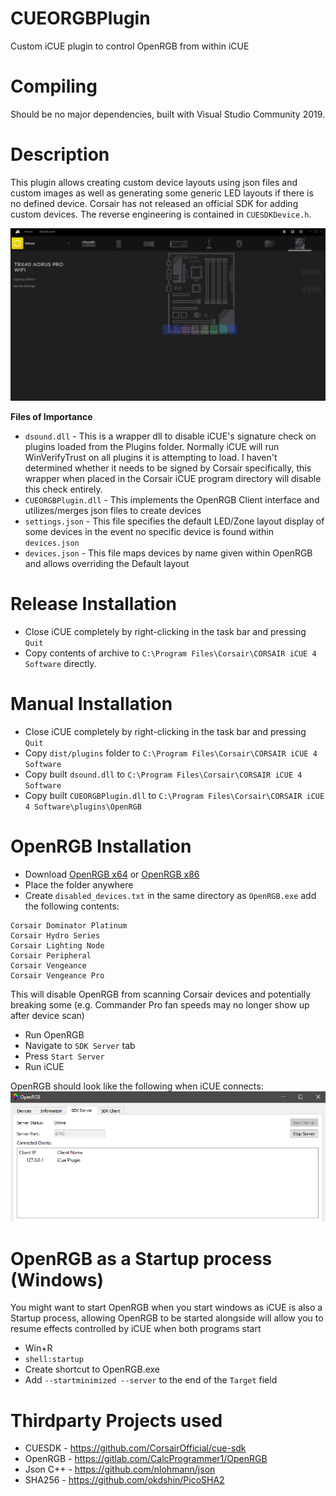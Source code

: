 # CUEORGBPlugin
 Custom iCUE plugin to control OpenRGB from within iCUE
 
# Compiling
Should be no major dependencies, built with Visual Studio Community 2019. 
 
# Description
This plugin allows creating custom device layouts using json files and custom images as well as generating some generic LED layouts if there is no defined device. Corsair has not released an official SDK for adding custom devices. The reverse engineering is contained in `CUESDKDevice.h`. 

![Custom Device](/screenshots/custom_device_v4.PNG)

**Files of Importance**
* `dsound.dll` - This is a wrapper dll to disable iCUE's signature check on plugins loaded from the Plugins folder. Normally iCUE will run WinVerifyTrust on all plugins it is attempting to load. I haven't determined whether it needs to be signed by Corsair specifically, this wrapper when placed in the Corsair iCUE program directory will disable this check entirely.
* `CUEORGBPlugin.dll` - This implements the OpenRGB Client interface and utilizes/merges json files to create devices
* `settings.json` - This file specifies the default LED/Zone layout display of some devices in the event no specific device is found within `devices.json`
* `devices.json` - This file maps devices by name given within OpenRGB and allows overriding the Default layout
 
# Release Installation
* Close iCUE completely by right-clicking in the task bar and pressing `Quit`
* Copy contents of archive to `C:\Program Files\Corsair\CORSAIR iCUE 4 Software` directly.

# Manual Installation
* Close iCUE completely by right-clicking in the task bar and pressing `Quit`
* Copy `dist/plugins` folder to `C:\Program Files\Corsair\CORSAIR iCUE 4 Software`
* Copy built `dsound.dll` to `C:\Program Files\Corsair\CORSAIR iCUE 4 Software`
* Copy built `CUEORGBPlugin.dll` to `C:\Program Files\Corsair\CORSAIR iCUE 4 Software\plugins\OpenRGB`

# OpenRGB Installation
* Download [OpenRGB x64](https://gitlab.com/CalcProgrammer1/OpenRGB/-/jobs/artifacts/master/download?job=build_windows_64) or [OpenRGB x86](https://gitlab.com/CalcProgrammer1/OpenRGB/-/jobs/artifacts/master/download?job=build_windows_32)
* Place the folder anywhere
* Create `disabled_devices.txt` in the same directory as `OpenRGB.exe` add the following contents:
```
Corsair Dominator Platinum
Corsair Hydro Series
Corsair Lighting Node
Corsair Peripheral
Corsair Vengeance
Corsair Vengeance Pro
```
This will disable OpenRGB from scanning Corsair devices and potentially breaking some (e.g. Commander Pro fan speeds may no longer show up after device scan)
* Run OpenRGB
* Navigate to `SDK Server` tab
* Press `Start Server`
* Run iCUE

OpenRGB should look like the following when iCUE connects:
![OpenRGB](/screenshots/open_rgb_server.PNG)

# OpenRGB as a Startup process (Windows)
You might want to start OpenRGB when you start windows as iCUE is also a Startup process, allowing OpenRGB to be started alongside will allow you to resume effects controlled by iCUE when both programs start
* Win+R
* `shell:startup`
* Create shortcut to OpenRGB.exe
* Add `--startminimized --server` to the end of the `Target` field

# Thirdparty Projects used

* CUESDK - https://github.com/CorsairOfficial/cue-sdk
* OpenRGB - https://gitlab.com/CalcProgrammer1/OpenRGB
* Json C++ - https://github.com/nlohmann/json
* SHA256 - https://github.com/okdshin/PicoSHA2
